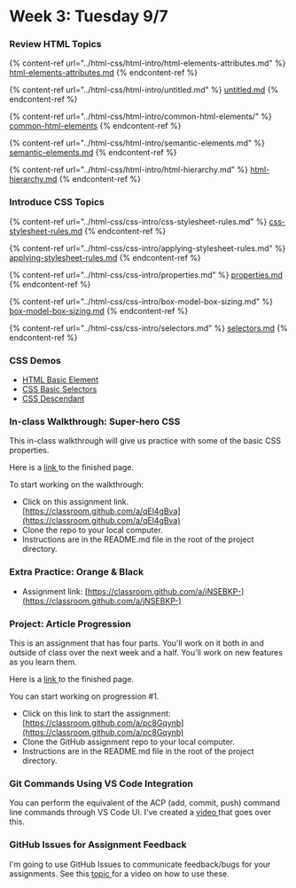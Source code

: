 # Week 3: Tuesday 9/7

### Review HTML Topics

{% content-ref url="../html-css/html-intro/html-elements-attributes.md" %}
[html-elements-attributes.md](../html-css/html-intro/html-elements-attributes.md)
{% endcontent-ref %}

{% content-ref url="../html-css/html-intro/untitled.md" %}
[untitled.md](../html-css/html-intro/untitled.md)
{% endcontent-ref %}

{% content-ref url="../html-css/html-intro/common-html-elements/" %}
[common-html-elements](../html-css/html-intro/common-html-elements/)
{% endcontent-ref %}

{% content-ref url="../html-css/html-intro/semantic-elements.md" %}
[semantic-elements.md](../html-css/html-intro/semantic-elements.md)
{% endcontent-ref %}

{% content-ref url="../html-css/html-intro/html-hierarchy.md" %}
[html-hierarchy.md](../html-css/html-intro/html-hierarchy.md)
{% endcontent-ref %}

### Introduce CSS Topics

{% content-ref url="../html-css/css-intro/css-stylesheet-rules.md" %}
[css-stylesheet-rules.md](../html-css/css-intro/css-stylesheet-rules.md)
{% endcontent-ref %}

{% content-ref url="../html-css/css-intro/applying-stylesheet-rules.md" %}
[applying-stylesheet-rules.md](../html-css/css-intro/applying-stylesheet-rules.md)
{% endcontent-ref %}

{% content-ref url="../html-css/css-intro/properties.md" %}
[properties.md](../html-css/css-intro/properties.md)
{% endcontent-ref %}

{% content-ref url="../html-css/css-intro/box-model-box-sizing.md" %}
[box-model-box-sizing.md](../html-css/css-intro/box-model-box-sizing.md)
{% endcontent-ref %}

{% content-ref url="../html-css/css-intro/selectors.md" %}
[selectors.md](../html-css/css-intro/selectors.md)
{% endcontent-ref %}

### CSS Demos

* [HTML Basic Element](https://github.com/hoc-demos/html-basic-elements-demo)
* [CSS Basic Selectors](https://github.com/hoc-demos/css-basic-selectors)
* [CSS Descendant](https://github.com/hoc-demos/css-descendant)

### In-class Walkthrough: Super-hero CSS

This in-class walkthrough will give us practice with some of the basic CSS properties.

Here is a [link ](https://dazzling-bell-8e115e.netlify.app)to the finished page.

To start working on the walkthrough:

* Click on this assignment link. [https://classroom.github.com/a/qEl4gBva](https://classroom.github.com/a/qEl4gBva)
* Clone the repo to your local computer.
* Instructions are in the README.md file in the root of the project directory.

### Extra Practice: Orange & Black

* Assignment link: [https://classroom.github.com/a/jNSEBKP-](https://classroom.github.com/a/jNSEBKP-)

### Project: Article Progression

This is an assignment that has four parts. You'll work on it both in and outside of class over the next week and a half. You'll work on new features as you learn them. 

Here is a [link ](https://ecstatic-liskov-5f80b2.netlify.app)to the finished page.

You can start working on progression #1.

* Click on this link to start the assignment: [https://classroom.github.com/a/pc8Gqynb](https://classroom.github.com/a/pc8Gqynb)
* Clone the GitHub assignment repo to your local computer.
* Instructions are in the README.md file in the root of the project directory.

### Git Commands Using VS Code Integration

You can perform the equivalent of the ACP (add, commit, push) command line commands through VS Code UI. I've created a [video ](../appendix/git-github/git-acp-commands-vs-code-integration.md)that goes over this. 

### GitHub Issues for Assignment Feedback

I'm going to use GitHub Issues to communicate feedback/bugs for your assignments. See this [topic ](../appendix/git-github/github-pull-requests-issues-extension.md)for a video on how to use these.
